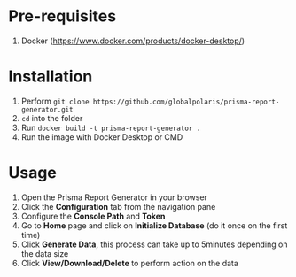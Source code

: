 # Pre-requisites
1. Docker (https://www.docker.com/products/docker-desktop/)

# Installation
1. Perform ```git clone https://github.com/globalpolaris/prisma-report-generator.git```
2. ``cd`` into the folder
3. Run ```docker build -t prisma-report-generator .```
4. Run the image with Docker Desktop or CMD

# Usage
1. Open the Prisma Report Generator in your browser
2. Click the **Configuration** tab from the navigation pane
3. Configure the **Console Path** and **Token**
4. Go to **Home** page and click on **Initialize Database** (do it once on the first time)
5. Click **Generate Data**, this process can take up to 5minutes depending on the data size
6. Click **View/Download/Delete** to perform action on the data
